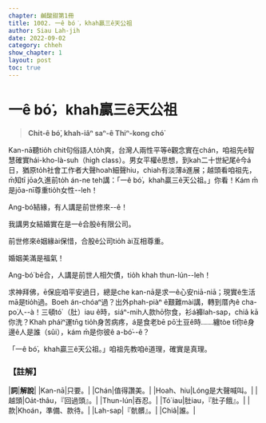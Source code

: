 ```yaml
---
chapter: 鹹酸甜第1冊
title: 1002. 一ê bó͘，khah贏三ê天公祖
author: Siau Lah-jih
date: 2022-09-02
category: chheh
show_chapter: 1
layout: post
toc: true
---
```


# 一ê bó͘，khah贏三ê天公祖
>**Chi̍t-ê bó͘, khah-iâⁿ saⁿ-ê Thiⁿ-kong chó͘**

Kan-nā聽tio̍h chit句俗語人to̍h爽，台灣人兩性平等ê觀念實在chán，咱祖先ê智慧確實hái-kho-là-suh（high class）。男女平權ê思想，到kah二十世紀尾ê今á日，猶原to̍h社會工作者大聲hoah細聲hiu，chiah有淡薄á進展；越頭看咱祖先，m̄知tī jōa久進前to̍h án-ne teh講：「一ê bó͘，khah贏三ê天公祖。」你看！Kám m̄是jōa-nī尊重tio̍h女性--leh！

Ang-bó͘結緣，有人講是前世修來--ê！

我講男女結婚實在是一ê合股ê有限公司。

前世修來ê姻緣ài保惜，合股ê公司tio̍h ài互相尊重。

婚姻美滿是福氣！

Ang-bó͘ bē合，人講是前世人相欠債，tio̍h khah thun-lún--leh！

求神拜佛，ē保庇咱平安過日，總是che kan-nā是求一ê心安niā-niā；現實ê生活mā是tio̍h過。Boeh án-chóaⁿ過？出外phah-piàⁿ ê艱難mài講，轉到厝內ê cha-po͘人--à！三頓tó͘ （肚）iau ê時，siáⁿ-mih人款hō͘你食，衫á褲lah-sap，chiâ kā你洗？Khah pháiⁿ運tn̄g tio̍h身苦病疼，á是食老bē pō͘土豆ê時……纏tòe tī你ê身邊ê人是誰（sûi），kám m̄是你彼ê a-bó͘--ê？

「一ê bó͘，khah贏三ê天公祖。」咱祖先教咱ê道理，確實是真理。

### 【註解】

|**詞**|**解說**|
|Kan-nā|只要。|
|Chán|值得讚美。|
|Hoah、hiu|Lóng是大聲喊叫。|
|越頭|Oa̍t-thâu，『回過頭』。|
|Thun-lún|吞忍。|
|Tó͘ iau|肚iau，『肚子餓』。|
|款|Khoán，準備、款待。|
|Lah-sap|『骯髒』。|
|Chiâ|誰。|
<!--stackedit_data:
eyJoaXN0b3J5IjpbLTMxMTU2NTk5LDczMDk5ODExNl19
-->